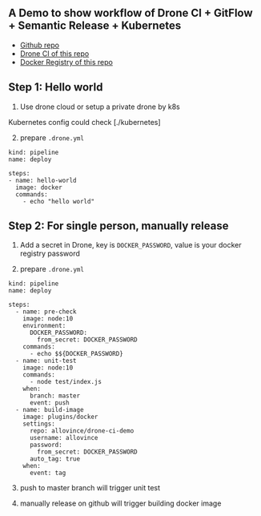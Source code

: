 ## A Demo to show workflow of Drone CI + GitFlow + Semantic Release + Kubernetes


- [Github repo](https://github.com/AlloVince/drone-ci-demo)
- [Drone CI of this repo](https://cloud.drone.io/AlloVince/drone-ci-demo)
- [Docker Registry of this repo](https://cloud.docker.com/repository/docker/allovince/drone-ci-demo)

## Step 1: Hello world

1. Use drone cloud or setup a private drone by k8s

Kubernetes config could check [./kubernetes]

2. prepare `.drone.yml`

```
kind: pipeline
name: deploy

steps:
- name: hello-world
  image: docker
  commands:
    - echo "hello world"
```

## Step 2: For single person, manually release

1. Add a secret in Drone, key is `DOCKER_PASSWORD`, value is your docker registry password

2. prepare `.drone.yml`

```
kind: pipeline
name: deploy

steps:
  - name: pre-check
    image: node:10
    environment:
      DOCKER_PASSWORD:
        from_secret: DOCKER_PASSWORD
    commands:
      - echo $${DOCKER_PASSWORD}
  - name: unit-test
    image: node:10
    commands:
      - node test/index.js
    when:
      branch: master
      event: push
  - name: build-image
    image: plugins/docker
    settings:
      repo: allovince/drone-ci-demo
      username: allovince
      password:
        from_secret: DOCKER_PASSWORD
      auto_tag: true
    when:
      event: tag
```

3. push to master branch will trigger unit test

4. manually release on github will trigger building docker image

